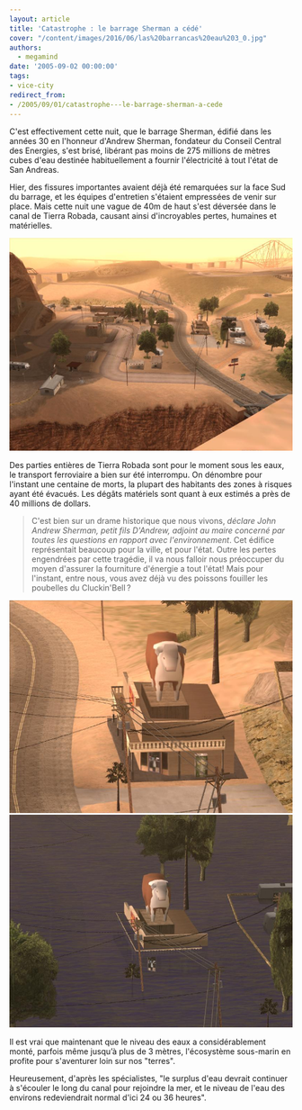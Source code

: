 ```yaml
---
layout: article
title: 'Catastrophe : le barrage Sherman a cédé'
cover: "/content/images/2016/06/las%20barrancas%20eau%203_0.jpg"
authors:
  - megamind
date: '2005-09-02 00:00:00'
tags:
- vice-city
redirect_from:
- /2005/09/01/catastrophe---le-barrage-sherman-a-cede
---
```


C'est effectivement cette nuit, que le barrage Sherman, édifié dans les années 30 en l'honneur d'Andrew Sherman, fondateur du Conseil Central des Energies, s'est brisé, libérant pas moins de 275 millions de mètres cubes d'eau destinée habituellement a fournir l'électricité à tout l'état de San Andreas.

Hier, des fissures importantes avaient déjà été remarquées sur la face Sud du barrage, et les équipes d'entretien s'étaient empressées de venir sur place. Mais cette nuit une vague de 40m de haut s'est déversée dans le canal de Tierra Robada, causant ainsi d'incroyables pertes, humaines et matérielles.

![](/content/images/2005/01/las%20barrancas%20sec%201.jpg)

Des parties entières de Tierra Robada sont pour le moment sous les eaux, le transport ferroviaire a bien sur été interrompu. On dénombre pour l'instant une centaine de morts, la plupart des habitants des zones à risques ayant été évacués. Les dégâts matériels sont quant à eux estimés a près de 40 millions de dollars.

> C'est bien sur un drame historique que nous vivons, _déclare John Andrew Sherman, petit fils D'Andrew, adjoint au maire concerné par toutes les questions en rapport avec l'environnement_. Cet édifice représentait beaucoup pour la ville, et pour l'état. Outre les pertes engendrées par cette tragédie, il va nous falloir nous préoccuper du moyen d'assurer la fourniture d'énergie a tout l'état! Mais pour l'instant, entre nous, vous avez déjà vu des poissons fouiller les poubelles du Cluckin'Bell ?

![](/content/images/2005/01/las%20barrancas%20sec%202.jpg)
![](/content/images/2005/01/las%20barrancas%20eau%202.jpg)

Il est vrai que maintenant que le niveau des eaux a considérablement monté, parfois même jusqu’à plus de 3 mètres, l'écosystème sous-marin en profite pour s'aventurer loin sur nos "terres".

Heureusement, d'après les spécialistes, "le surplus d'eau devrait continuer à s'écouler le long du canal pour rejoindre la mer, et le niveau de l'eau des environs redeviendrait normal d'ici 24 ou 36 heures".
